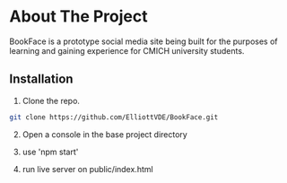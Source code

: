 # About The Project

BookFace is a prototype social media site being built for the purposes of learning and gaining experience for CMICH university students. 

## Installation

1. Clone the repo.
```sh
git clone https://github.com/ElliottVDE/BookFace.git
```

2. Open a console in the base project directory

3. use 'npm start'

4. run live server on public/index.html